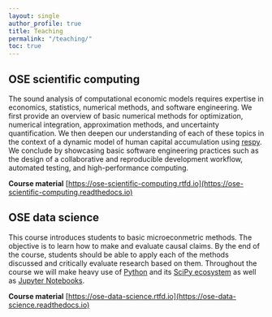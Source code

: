 ```yaml
---
layout: single
author_profile: true
title: Teaching
permalink: "/teaching/"
toc: true
---
```


## OSE scientific computing

The sound analysis of computational economic models requires expertise in economics, statistics, numerical methods, and software engineering. We first provide an overview of basic numerical methods for optimization, numerical integration, approximation methods, and uncertainty quantification. We then deepen our understanding of each of these topics in the context of a dynamic model of human capital accumulation using [respy](https://respy.readthedocs.io). We conclude by showcasing basic software engineering practices such as the design of a collaborative and reproducible development workflow, automated testing, and high-performance computing.

**Course material** [https://ose-scientific-computing.rtfd.io](https://ose-scientific-computing.readthedocs.io)

## OSE data science

This course introduces students to basic microeconmetric methods. The objective is to learn how to make and evaluate causal claims. By the end of the course, students should be able to apply each of the methods discussed and critically evaluate research based on them. Throughout the course we will make heavy use of [Python](https://respy.readthedocs.io) and its [SciPy ecosystem](https://www.scipy.org) as well as [Jupyter Notebooks](https://jupyter.org/).

**Course material** [https://ose-data-science.rtfd.io](https://ose-data-science.readthedocs.io)
